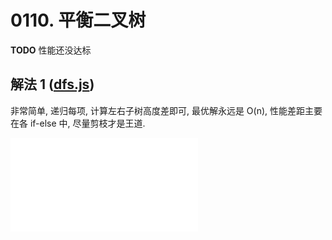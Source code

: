 # 0110. 平衡二叉树

__TODO__ 性能还没达标

## 解法 1 ([dfs.js](./dfs.js))

非常简单, 递归每项, 计算左右子树高度差即可, 最优解永远是 O(n), 性能差距主要在各 if-else 中, 尽量剪枝才是王道.

![成绩](./dfs.js)
